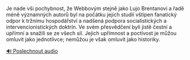 
Je nade vši pochybnost, že Webbovým stejně jako Lujo Brentanovi a řadě méně významných autorů byl na počátku jejich studií vštípen fanatický odpor k tržnímu hospodářství a nadšená podpora socialistických a intervencionistických doktrín. Ve svém přesvědčení byli jistě čestní a upřímní a snažili se ze všech sil. Jejich upřímnost a poctivost je můžou omluvit jako jednotlivce; nemůžou je však omluvit jako historiky.

[🔊 Poslechnout audio](/data/7-paragraphs/audio/chapter_113/para_007-Je-nade-vi-pochybnost-e-Webbovm-stejn-jako-Lu.mp3)
